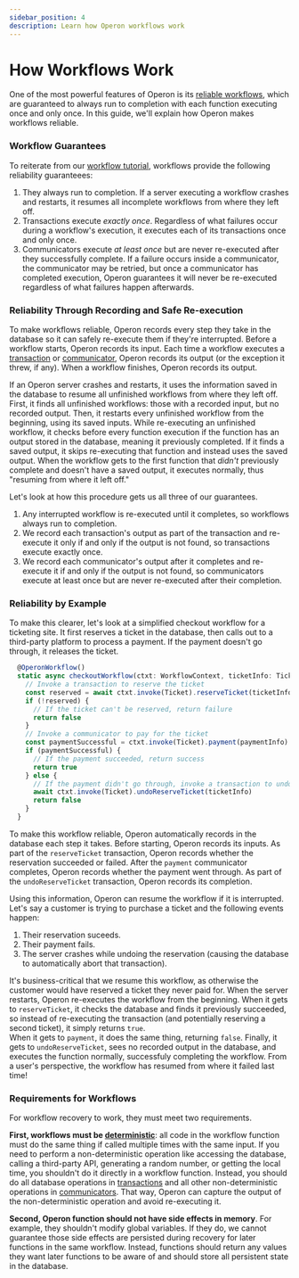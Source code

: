 ```yaml
---
sidebar_position: 4
description: Learn how Operon workflows work
---
```


# How Workflows Work

One of the most powerful features of Operon is its [reliable workflows](../tutorials/workflow-tutorial#reliability-guarantees), which are guaranteed to always run to completion with each function executing once and only once.
In this guide, we'll explain how Operon makes workflows reliable.

### Workflow Guarantees

To reiterate from our [workflow tutorial](../tutorials/workflow-tutorial), workflows provide the following reliability guaranteees:

1.  They always run to completion.  If a server executing a workflow crashes and restarts, it resumes all incomplete workflows from where they left off.
2.  Transactions execute _exactly once_.  Regardless of what failures occur during a workflow's execution, it executes each of its transactions once and only once.
3.  Communicators execute _at least once_ but are never re-executed after they successfully complete.  If a failure occurs inside a communicator, the communicator may be retried, but once a communicator has completed execution, Operon guarantees it will never be re-executed regardless of what failures happen afterwards.

### Reliability Through Recording and Safe Re-execution

To make workflows reliable, Operon records every step they take in the database so it can safely re-execute them if they're interrupted.
Before a workflow starts, Operon records its input.
Each time a workflow executes a [transaction](../tutorials/transaction-tutorial) or [communicator](../tutorials/communicator-tutorial), Operon records its output (or the exception it threw, if any).
When a workflow finishes, Operon records its output.

If an Operon server crashes and restarts, it uses the information saved in the database to resume all unfinished workflows from where they left off.
First, it finds all unfinished workflows: those with a recorded input, but no recorded output.
Then, it restarts every unfinished workflow from the beginning, using its saved inputs.
While re-executing an unfinished workflow, it checks before every function execution if the function has an output stored in the database, meaning it previously completed.
If it finds a saved output, it skips re-executing that function and instead uses the saved output.
When the workflow gets to the first function that _didn't_ previously complete and doesn't have a saved output, it executes normally, thus "resuming from where it left off."

Let's look at how this procedure gets us all three of our guarantees.

1.  Any interrupted workflow is re-executed until it completes, so workflows always run to completion.
2.  We record each transaction's output as part of the transaction and re-execute it only if and only if the output is not found, so transactions execute exactly once.
3.  We record each communicator's output after it completes and re-execute it if and only if the output is not found, so communicators execute at least once but are never re-executed after their completion.

### Reliability by Example

To make this clearer, let's look at a simplified checkout workflow for a ticketing site.
It first reserves a ticket in the database, then calls out to a third-party platform to process a payment.
If the payment doesn't go through, it releases the ticket.

```javascript
  @OperonWorkflow()
  static async checkoutWorkflow(ctxt: WorkflowContext, ticketInfo: TicketInfo, paymentInfo: PaymentInfo) {
    // Invoke a transaction to reserve the ticket
    const reserved = await ctxt.invoke(Ticket).reserveTicket(ticketInfo)
    if (!reserved) {
      // If the ticket can't be reserved, return failure
      return false
    }
    // Invoke a communicator to pay for the ticket
    const paymentSuccessful = ctxt.invoke(Ticket).payment(paymentInfo)
    if (paymentSuccessful) {
      // If the payment succeeded, return success
      return true
    } else {
      // If the payment didn't go through, invoke a transaction to undo the reservation and return failure
      await ctxt.invoke(Ticket).undoReserveTicket(ticketInfo)
      return false
    }
  }
```

To make this workflow reliable, Operon automatically records in the database each step it takes.
Before starting, Operon records its inputs.
As part of the `reserveTicket` transaction, Operon records whether the reservation succeeded or failed.
After the `payment` communicator completes, Operon records whether the payment went through.
As part of the `undoReserveTicket` transaction, Operon records its completion.

Using this information, Operon can resume the workflow if it is interrupted.
Let's say a customer is trying to purchase a ticket and the following events happen:

1. Their reservation suceeds.
2. Their payment fails.
3. The server crashes while undoing the reservation (causing the database to automatically abort that transaction).

It's business-critical that we resume this workflow, as otherwise the customer would have reserved a ticket they never paid for.
When the server restarts, Operon re-executes the workflow from the beginning.
When it gets to `reserveTicket`, it checks the database and finds it previously succeeded, so instead of re-executing the transaction (and potentially reserving a second ticket), it simply returns `true`.  
When it gets to `payment`, it does the same thing, returning `false`.
Finally, it gets to `undoReserveTicket`, sees no recorded output in the database, and executes the function normally, successfuly completing the workflow.
From a user's perspective, the workflow has resumed from where it failed last time!

### Requirements for Workflows

For workflow recovery to work, they must meet two requirements.

**First, workflows must be [deterministic](../tutorials/workflow-tutorial#determinism)**: all code in the workflow function must do the same thing if called multiple times with the same input.
If you need to perform a non-deterministic operation like accessing the database, calling a third-party API, generating a random number, or getting the local time, you shouldn't do it directly in a workflow function.
Instead, you should do all database operations in [transactions](../tutorials/transaction-tutorial) and all other non-deterministic operations in [communicators](../tutorials/communicator-tutorial).
That way, Operon can capture the output of the non-deterministic operation and avoid re-executing it.

**Second, Operon function should not have side effects in memory**.
For example, they shouldn't modify global variables.
If they do, we cannot guarantee those side effects are persisted during recovery for later functions in the same workflow.
Instead, functions should return any values they want later functions to be aware of and should store all persistent state in the database.